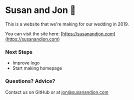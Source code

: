 # Susan and Jon :ring:

This is a website that we're making for our wedding in 2019.

You can visit the site here: [https://susanandjon.com](https://susanandjon.com)


### Next Steps
- Improve logo
- Start making homepage

### Questions?  Advice?

Contact us on GitHub or at [jon@susanandjon.com](emailto:jon@susanandjon.com)